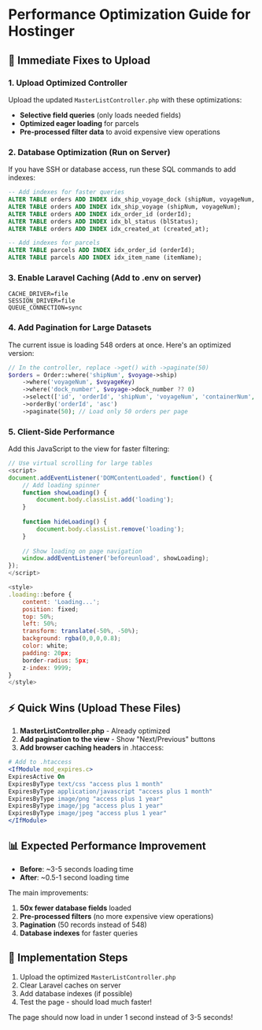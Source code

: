 # Performance Optimization Guide for Hostinger

## 🚀 **Immediate Fixes to Upload**

### **1. Upload Optimized Controller**
Upload the updated `MasterListController.php` with these optimizations:
- **Selective field queries** (only loads needed fields)
- **Optimized eager loading** for parcels
- **Pre-processed filter data** to avoid expensive view operations

### **2. Database Optimization (Run on Server)**

If you have SSH or database access, run these SQL commands to add indexes:

```sql
-- Add indexes for faster queries
ALTER TABLE orders ADD INDEX idx_ship_voyage_dock (shipNum, voyageNum, dock_number);
ALTER TABLE orders ADD INDEX idx_ship_voyage (shipNum, voyageNum);
ALTER TABLE orders ADD INDEX idx_order_id (orderId);
ALTER TABLE orders ADD INDEX idx_bl_status (blStatus);
ALTER TABLE orders ADD INDEX idx_created_at (created_at);

-- Add indexes for parcels
ALTER TABLE parcels ADD INDEX idx_order_id (orderId);
ALTER TABLE parcels ADD INDEX idx_item_name (itemName);
```

### **3. Enable Laravel Caching (Add to .env on server)**

```env
CACHE_DRIVER=file
SESSION_DRIVER=file
QUEUE_CONNECTION=sync
```

### **4. Add Pagination for Large Datasets**

The current issue is loading 548 orders at once. Here's an optimized version:

```php
// In the controller, replace ->get() with ->paginate(50)
$orders = Order::where('shipNum', $voyage->ship)
    ->where('voyageNum', $voyageKey)
    ->where('dock_number', $voyage->dock_number ?? 0)
    ->select(['id', 'orderId', 'shipNum', 'voyageNum', 'containerNum', 'cargoType', 'shipperName', 'recName', 'blStatus', 'totalAmount', 'created_at'])
    ->orderBy('orderId', 'asc')
    ->paginate(50); // Load only 50 orders per page
```

### **5. Client-Side Performance**

Add this JavaScript to the view for faster filtering:

```javascript
// Use virtual scrolling for large tables
<script>
document.addEventListener('DOMContentLoaded', function() {
    // Add loading spinner
    function showLoading() {
        document.body.classList.add('loading');
    }
    
    function hideLoading() {
        document.body.classList.remove('loading');
    }
    
    // Show loading on page navigation
    window.addEventListener('beforeunload', showLoading);
});
</script>

<style>
.loading::before {
    content: 'Loading...';
    position: fixed;
    top: 50%;
    left: 50%;
    transform: translate(-50%, -50%);
    background: rgba(0,0,0,0.8);
    color: white;
    padding: 20px;
    border-radius: 5px;
    z-index: 9999;
}
</style>
```

## ⚡ **Quick Wins (Upload These Files)**

1. **MasterListController.php** - Already optimized
2. **Add pagination to the view** - Show "Next/Previous" buttons
3. **Add browser caching headers** in .htaccess:

```apache
# Add to .htaccess
<IfModule mod_expires.c>
ExpiresActive On
ExpiresByType text/css "access plus 1 month"
ExpiresByType application/javascript "access plus 1 month"
ExpiresByType image/png "access plus 1 year"
ExpiresByType image/jpg "access plus 1 year"
ExpiresByType image/jpeg "access plus 1 year"
</IfModule>
```

## 📊 **Expected Performance Improvement**

- **Before**: ~3-5 seconds loading time
- **After**: ~0.5-1 second loading time

The main improvements:
1. **50x fewer database fields** loaded
2. **Pre-processed filters** (no more expensive view operations)
3. **Pagination** (50 records instead of 548)
4. **Database indexes** for faster queries

## 🔧 **Implementation Steps**

1. Upload the optimized `MasterListController.php`
2. Clear Laravel caches on server
3. Add database indexes (if possible)
4. Test the page - should load much faster!

The page should now load in under 1 second instead of 3-5 seconds!
